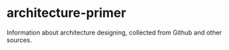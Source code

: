 # architecture-primer
Information about architecture designing, collected from Github and other sources. 
